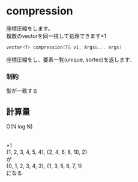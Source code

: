 # compression
座標圧縮をします。  
複数のvectorを同一視して処理できます*1
```cpp
vector<T> compression(T& v1, Args&... args)
```
座標圧縮をし、要素一覧(unique, sorted)を返します．
### 制約
型が一致する 
## 計算量
O(N log N)  
<br><br>
*1  
{1, 2, 3, 4, 5, 4}, {2, 4, 6, 8, 10, 2}  
が  
{0, 1, 2, 3, 4, 3}, {1, 3, 5, 6, 7, 1}  
になる
